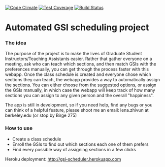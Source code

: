 [![Code Climate](https://codeclimate.com/github/lenazh/scheduler/badges/gpa.svg)](https://codeclimate.com/github/lenazh/scheduler)
[![Test Coverage](https://codeclimate.com/github/lenazh/scheduler/badges/coverage.svg)](https://codeclimate.com/github/lenazh/scheduler/coverage)
[![Build Status](https://travis-ci.org/lenazh/scheduler.svg?branch=courses)](https://travis-ci.org/lenazh/scheduler)


# Automated GSI scheduling project
### The idea

The purpose of the project is to make the lives of Graduate Student Instructors/Teaching Assistants easier.
Rather that gather everyone on a meeting, ask who can teach which sections, and then match GSIs with the preferences manually, you can get through the process faster with this webapp.
Once the class schedule is created and everyone chose which sections they can teach, the webapp provides a way to automatically assign the sections.
You can either choose from the suggested options, or assign the GSIs manually, in which case the webapp will keep track of how many sections you can assign to any given person and the overall "happiness".

The app is still in development, so if you need help, find any bugs or you can think of a helpful feature, please shoot me an email: lena.zhivun at berkeley.edu (or stop by Birge 275)

### How to use

  - Create a class schedule
  - Enroll the GSIs to find out which sections each one of them prefers
  - Find every possible way of assigning sections in a few clicks

Heroku deployment: http://gsi-scheduler.herokuapp.com
